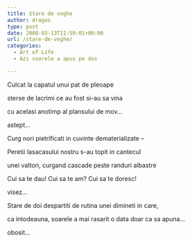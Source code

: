 ```yaml
---
title: Stare de veghe
author: dragos
type: post
date: 2008-03-13T11:59:01+00:00
url: /stare-de-veghe/
categories:
  - Art of Life
  - Azi soarele a apus pe dos

---
```

Culcat la capatul unui pat de pleoape
  
sterse de lacrimi ce au fost si-au sa vina
  
cu acelasi anotimp al plansului de mov&#8230;
  
astept&#8230;

Curg nori pietrificati in cuvinte dematerializate &#8211;
  
Peretii lasacasului nostru s-au topit in cantecul
  
unei valtori, curgand cascade peste randuri albastre
  
Cui sa te dau! Cui sa te am? Cui sa te doresc!
  
visez&#8230;<!--more-->

Stare de doi despartiti de rutina unei dimineti in care,
  
ca intodeauna, soarele a mai rasarit o data doar ca sa apuna&#8230;
  
obosit&#8230;